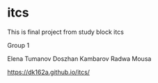 # itcs

This is final project from study block itcs

Group 1

Elena Tumanov
Doszhan Kambarov
Radwa Mousa

https://dk162a.github.io/itcs/
